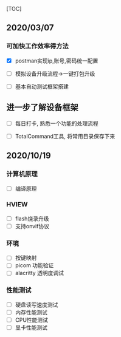 [TOC]

## 2020/03/07

### 可加快工作效率得方法

- [x] postman实现ip,账号,密码统一配置

- [ ] 模拟设备升级流程->一键打包升级

- [ ] 基本自动测试框架搭建

## 进一步了解设备框架

- [ ] 每日打卡, 熟悉一个功能的处理流程

- [ ] TotalCommand工具, 将常用目录保存下来

## 2020/10/19

### 计算机原理

- [ ] 编译原理

### HVIEW

- [ ] flash烧录升级
- [ ] 支持onvif协议

### 环境

- [ ] 按键映射
- [ ] picom 功能验证
- [ ] alacritty 透明度调试

### 性能测试

- [ ] 硬盘读写速度测试
- [ ] 内存性能测试
- [ ] CPU性能测试
- [ ] 显卡性能测试
